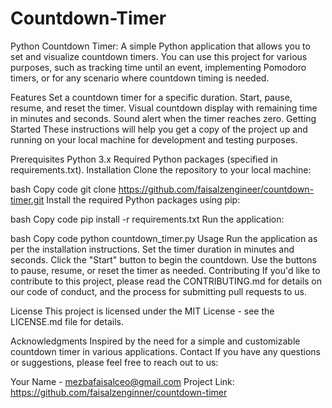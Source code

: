 # Countdown-Timer
Python Countdown Timer:
A simple Python application that allows you to set and visualize countdown timers. You can use this project for various purposes, such as tracking time until an event, implementing Pomodoro timers, or for any scenario where countdown timing is needed.

Features
Set a countdown timer for a specific duration.
Start, pause, resume, and reset the timer.
Visual countdown display with remaining time in minutes and seconds.
Sound alert when the timer reaches zero.
Getting Started
These instructions will help you get a copy of the project up and running on your local machine for development and testing purposes.

Prerequisites
Python 3.x
Required Python packages (specified in requirements.txt).
Installation
Clone the repository to your local machine:

bash
Copy code
git clone https://github.com/faisalzengineer/countdown-timer.git
Install the required Python packages using pip:

bash
Copy code
pip install -r requirements.txt
Run the application:

bash
Copy code
python countdown_timer.py
Usage
Run the application as per the installation instructions.
Set the timer duration in minutes and seconds.
Click the "Start" button to begin the countdown.
Use the buttons to pause, resume, or reset the timer as needed.
Contributing
If you'd like to contribute to this project, please read the CONTRIBUTING.md for details on our code of conduct, and the process for submitting pull requests to us.

License
This project is licensed under the MIT License - see the LICENSE.md file for details.

Acknowledgments
Inspired by the need for a simple and customizable countdown timer in various applications.
Contact
If you have any questions or suggestions, please feel free to reach out to us:

Your Name - mezbafaisalceo@gmail.com
Project Link: https://github.com/faisalzenginner/countdown-timer



